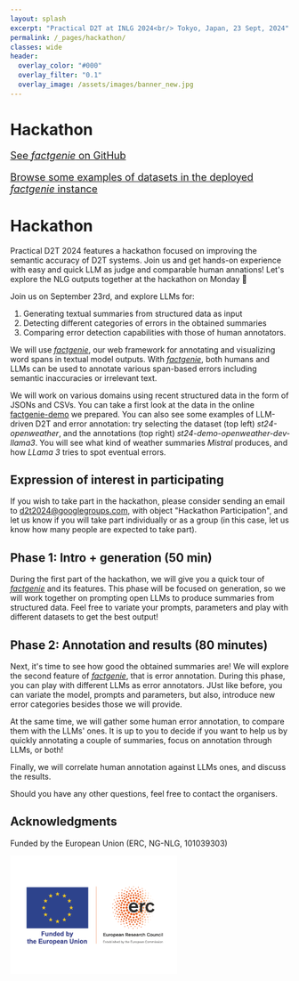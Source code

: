 ```yaml
---
layout: splash
excerpt: "Practical D2T at INLG 2024<br/> Tokyo, Japan, 23 Sept, 2024"
permalink: /_pages/hackathon/
classes: wide
header:
  overlay_color: "#000"
  overlay_filter: "0.1"
  overlay_image: /assets/images/banner_new.jpg
---
```


# Hackathon

 <div class="forms-container">

 <div class="forms">
    <a href="https://github.com/kasnerz/factgenie/">
    <p style="font-size: large">See <i>factgenie</i> on GitHub</p>
    </a>
</div>
 <div class="forms">
    <a href="https://quest.ms.mff.cuni.cz/namuddis/factgenie/browse?dataset=st24-openweather&split=dev&example_idx=0">
    <p style="font-size: large">Browse some examples of datasets in the deployed <i>factgenie</i> instance</p>
    </a>
</div>
</div>

# Hackathon
Practical D2T 2024 features a hackathon focused on improving the semantic accuracy of D2T systems. Join us and get hands-on experience with easy and quick LLM as judge and comparable human annations! Let's explore the NLG outputs together at the hackathon on Monday 💪

Join us on September 23rd, and explore LLMs for:

1. Generating textual summaries from structured data as input
2. Detecting different categories of errors in the obtained summaries 
3. Comparing error detection capabilities with those of human annotators.

We will use <a href="https://github.com/kasnerz/factgenie/"><i>factgenie</i></a>, our web framework for annotating and visualizing word spans in textual model outputs. With <a href="https://github.com/kasnerz/factgenie/"><i>factgenie</i></a>, both humans and LLMs can be used to annotate various span-based errors including semantic inaccuracies or irrelevant text.

We will work on various domains using recent structured data in the form of JSONs and CSVs. You can take a first look at the data in the online [factgenie-demo](https://quest.ms.mff.cuni.cz/namuddis/factgenie/browse?dataset=st24-openweather&split=dev&example_idx=0) we prepared. You can also see some examples of LLM-driven D2T and error annotation: try selecting the dataset (top left) _st24-openweather_, and the annotations (top right) _st24-demo-openweather-dev-llama3_. You will see what kind of weather summaries _Mistral_ produces, and how _LLama 3_ tries to spot eventual errors.

## Expression of interest in participating
If you wish to take part in the hackathon, please consider sending an email to [d2t2024@googlegroups.com](mailto:d2t2024@googlegroups.com), with object "Hackathon Participation", and let us know if you will take part individually or as a group (in this case, let us know how many people are expected to take part).

## Phase 1: Intro + generation (50 min)

During the first part of the hackathon, we will give you a quick tour of <a href="https://github.com/kasnerz/factgenie/"><i>factgenie</i></a> and its features. This phase will be focused on generation, so we will work together on prompting open LLMs to produce summaries from structured data. Feel free to variate your prompts, parameters and play with different datasets to get the best output!

## Phase 2: Annotation and results (80 minutes)

Next, it's time to see how good the obtained summaries are! We will explore the second feature of <a href="https://github.com/kasnerz/factgenie/"><i>factgenie</i></a>, that is error annotation. During this phase, you can play with different LLMs as error annotators. JUst like before, you can variate the model, prompts and parameters, but also, introduce new error categories besides those we will provide.

At the same time, we will gather some human error annotation, to compare them with the LLMs' ones. It is up to you to decide if you want to help us by quickly annotating a couple of summaries, focus on annotation through LLMs, or both!

Finally, we will correlate human annotation against LLMs ones, and discuss the results.

Should you have any other questions, feel free to contact the organisers.

## Acknowledgments
<p>Funded by the European Union (ERC, NG-NLG, 101039303)</p>
<img src="/assets/images/erc.png" style="max-width: 300px;" alt="ERC">


